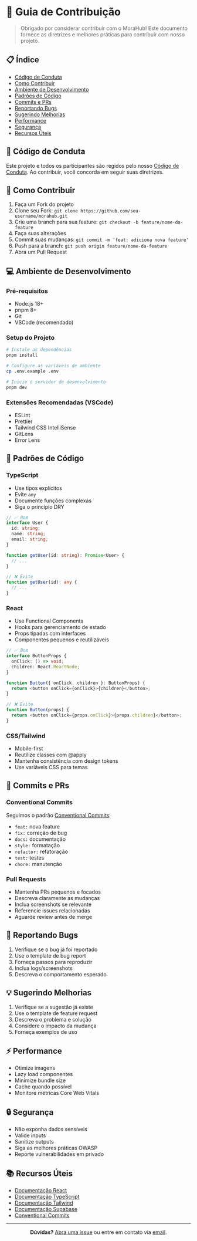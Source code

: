# 🤝 Guia de Contribuição

> Obrigado por considerar contribuir com o MoraHub! Este documento fornece as diretrizes e melhores práticas para contribuir com nosso projeto.

## 📋 Índice

- [Código de Conduta](#-código-de-conduta)
- [Como Contribuir](#-como-contribuir)
- [Ambiente de Desenvolvimento](#-ambiente-de-desenvolvimento)
- [Padrões de Código](#-padrões-de-código)
- [Commits e PRs](#-commits-e-prs)
- [Reportando Bugs](#-reportando-bugs)
- [Sugerindo Melhorias](#-sugerindo-melhorias)
- [Performance](#-performance)
- [Segurança](#-segurança)
- [Recursos Úteis](#-recursos-úteis)

## 📜 Código de Conduta

Este projeto e todos os participantes são regidos pelo nosso [Código de Conduta](CODE_OF_CONDUCT.md). Ao contribuir, você concorda em seguir suas diretrizes.

## 🚀 Como Contribuir

1. Faça um Fork do projeto
2. Clone seu Fork: `git clone https://github.com/seu-username/morahub.git`
3. Crie uma branch para sua feature: `git checkout -b feature/nome-da-feature`
4. Faça suas alterações
5. Commit suas mudanças: `git commit -m 'feat: adiciona nova feature'`
6. Push para a branch: `git push origin feature/nome-da-feature`
7. Abra um Pull Request

## 💻 Ambiente de Desenvolvimento

### Pré-requisitos

- Node.js 18+
- pnpm 8+
- Git
- VSCode (recomendado)

### Setup do Projeto

```bash
# Instale as dependências
pnpm install

# Configure as variáveis de ambiente
cp .env.example .env

# Inicie o servidor de desenvolvimento
pnpm dev
```

### Extensões Recomendadas (VSCode)

- ESLint
- Prettier
- Tailwind CSS IntelliSense
- GitLens
- Error Lens

## 📐 Padrões de Código

### TypeScript

- Use tipos explícitos
- Evite `any`
- Documente funções complexas
- Siga o princípio DRY

```typescript
// ✅ Bom
interface User {
  id: string;
  name: string;
  email: string;
}

function getUser(id: string): Promise<User> {
  // ...
}

// ❌ Evite
function getUser(id): any {
  // ...
}
```

### React

- Use Functional Components
- Hooks para gerenciamento de estado
- Props tipadas com interfaces
- Componentes pequenos e reutilizáveis

```typescript
// ✅ Bom
interface ButtonProps {
  onClick: () => void;
  children: React.ReactNode;
}

function Button({ onClick, children }: ButtonProps) {
  return <button onClick={onClick}>{children}</button>;
}

// ❌ Evite
function Button(props) {
  return <button onClick={props.onClick}>{props.children}</button>;
}
```

### CSS/Tailwind

- Mobile-first
- Reutilize classes com @apply
- Mantenha consistência com design tokens
- Use variáveis CSS para temas

## 📝 Commits e PRs

### Conventional Commits

Seguimos o padrão [Conventional Commits](https://www.conventionalcommits.org/):

- `feat:` nova feature
- `fix:` correção de bug
- `docs:` documentação
- `style:` formatação
- `refactor:` refatoração
- `test:` testes
- `chore:` manutenção

### Pull Requests

- Mantenha PRs pequenos e focados
- Descreva claramente as mudanças
- Inclua screenshots se relevante
- Referencie issues relacionadas
- Aguarde review antes de merge

## 🐛 Reportando Bugs

1. Verifique se o bug já foi reportado
2. Use o template de bug report
3. Forneça passos para reproduzir
4. Inclua logs/screenshots
5. Descreva o comportamento esperado

## 💡 Sugerindo Melhorias

1. Verifique se a sugestão já existe
2. Use o template de feature request
3. Descreva o problema e solução
4. Considere o impacto da mudança
5. Forneça exemplos de uso

## ⚡ Performance

- Otimize imagens
- Lazy load componentes
- Minimize bundle size
- Cache quando possível
- Monitore métricas Core Web Vitals

## 🔒 Segurança

- Não exponha dados sensíveis
- Valide inputs
- Sanitize outputs
- Siga as melhores práticas OWASP
- Reporte vulnerabilidades em privado

## 📚 Recursos Úteis

- [Documentação React](https://react.dev)
- [Documentação TypeScript](https://www.typescriptlang.org/docs)
- [Documentação Tailwind](https://tailwindcss.com/docs)
- [Documentação Supabase](https://supabase.com/docs)
- [Conventional Commits](https://www.conventionalcommits.org)

---

<div align="center">

**Dúvidas?** [Abra uma issue](https://github.com/luborgess/morahub/issues/new) ou entre em contato via [email](mailto:contato@morahub.com.br).

</div>
